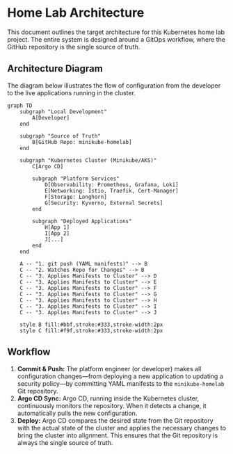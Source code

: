 # Home Lab Architecture

This document outlines the target architecture for this Kubernetes home lab project. The entire system is designed around a GitOps workflow, where the GitHub repository is the single source of truth.

## Architecture Diagram

The diagram below illustrates the flow of configuration from the developer to the live applications running in the cluster.

```mermaid
graph TD
    subgraph "Local Development"
        A[Developer]
    end

    subgraph "Source of Truth"
        B[GitHub Repo: minikube-homelab]
    end

    subgraph "Kubernetes Cluster (Minikube/AKS)"
        C[Argo CD]

        subgraph "Platform Services"
            D[Observability: Prometheus, Grafana, Loki]
            E[Networking: Istio, Traefik, Cert-Manager]
            F[Storage: Longhorn]
            G[Security: Kyverno, External Secrets]
        end

        subgraph "Deployed Applications"
            H[App 1]
            I[App 2]
            J[...]
        end
    end

    A -- "1. git push (YAML manifests)" --> B
    C -- "2. Watches Repo for Changes" --> B
    C -- "3. Applies Manifests to Cluster" --> D
    C -- "3. Applies Manifests to Cluster" --> E
    C -- "3. Applies Manifests to Cluster" --> F
    C -- "3. Applies Manifests to Cluster" --> G
    C -- "3. Applies Manifests to Cluster" --> H
    C -- "3. Applies Manifests to Cluster" --> I
    C -- "3. Applies Manifests to Cluster" --> J

    style B fill:#bbf,stroke:#333,stroke-width:2px
    style C fill:#f9f,stroke:#333,stroke-width:2px
```

## Workflow

1.  **Commit & Push:** The platform engineer (or developer) makes all configuration changes—from deploying a new application to updating a security policy—by committing YAML manifests to the `minikube-homelab` Git repository.
2.  **Argo CD Sync:** Argo CD, running inside the Kubernetes cluster, continuously monitors the repository. When it detects a change, it automatically pulls the new configuration.
3.  **Deploy:** Argo CD compares the desired state from the Git repository with the actual state of the cluster and applies the necessary changes to bring the cluster into alignment. This ensures that the Git repository is always the single source of truth.
